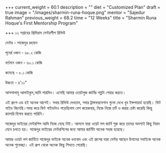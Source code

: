 +++
current_weight = 60.1
description = ""
diet = "Customized Plan"
draft = true
image = "/images/sharmin-runa-hoque.png"
mentor = "Sajedur Rahman"
previous_weight = 68.2
time = "12 Weeks"
title = "Sharmin Runa Hoque's First Mentorship Program"

+++
১২ সপ্তাহের প্রিমিয়াম মেন্টরশীপ রিভিউ

মেন্টর - সাজেদুর রহমান

পূবের্র ওজন - ৬৮.২ কেজি

বর্তমান ওজন - ৬০.১ কেজি

কমেছে - ৮.১ কেজি

উচ্চতা - ৪'১১"

আসসালামু আলাইকুম,আমি শারমিন। এসেছি আমার ওয়েটলুজ জার্নির গল্পটা শেয়ার করতে।

এই গ্রুপে এড হই অনেক আগেই। সবার রিভিউ দেখতাম, সবার ট্রান্সফরমেশান গুলো দেখে খুব ইন্সপায়ার্ড হয়েছি। ফিট গাইড কিনেছি।সময় করে ফিট গাইডটাও পড়েছিলাম বেশ কয়েকবার, নিজে নিজে চার্ট ও করার চেষ্টা করেছি কিন্তু ক্যালরি হিসাব করতে পারিনি।

সাজেদুর ভাইয়ের মেন্টরশিপ আমি নিজে বেছে নিই। আসলে যারা ওয়েট লস জার্নি শুরু করে তাদের অবশ্যই কিছু নিয়ম মেনে চলতে হয়। সাজেদুর ভাইয়ের মেন্টরশিপের জন্য আমার জার্নিটা অনেক সহজ হয়েছে।

আমার ওয়েট লস জার্নিতে সাজেদুর ভাইকে অনেক ধন্যবাদ এবং এই গ্রুপের যারা মেন্টর আছেন উনাদের সবাইকে অনেক অনেক শুভেচ্ছা। এই গ্রুপ থেকে অনেক কিছু শিখতে পেরেছি।